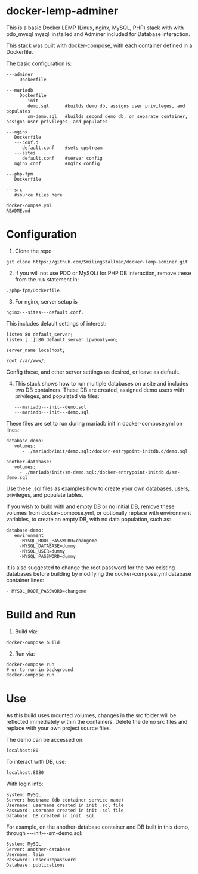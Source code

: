 # docker-lemp-adminer


This is a basic Docker LEMP (Linux, nginx, MySQL, PHP) stack with with pdo_mysql mysqli installed and Adminer included for Database interaction.

This stack was built with docker-compose, with each container defined in a Dockerfile.

The basic configuration is:

```
---adminer
     Dockerfile

---mariadb
     Dockerfile
     ---init
        demo.sql      #builds demo db, assigns user privileges, and populates
        sm-demo.sql   #builds second demo db, on separate container, assigns user privileges, and populates

---nginx
   Dockerfile
   ---conf.d
      default.conf    #sets upstream
   ---sites
      default.conf    #server config
   nginx.conf         #nginx config

---php-fpm
   Dockerfile

---src
   #source files here

docker-compse.yml
README.md
```


# Configuration

1) Clone the repo

```
git clone https://github.com/SmilingStallman/docker-lemp-adminer.git
```

2) If you will not use PDO or MySQLi for PHP DB interaction, remove these from the ```RUN``` statement in:
```
./php-fpm/Dockerfile.
```

3) For nginx, server setup is
```
nginx---sites---default.conf.
```
This includes default settings of interest:
```
listen 80 default_server;
listen [::]:80 default_server ipv6only=on;

server_name localhost;

root /var/www/;
```
Config these, and other server settings as desired, or leave as default.

4) This stack shows how to run multiple databases on a site and includes two DB containers. These DB are created, assigned demo users with privileges, and populated via files:
```
   ---mariadb---init--demo.sql
   ---mariadb---init---demo.sql
```
These files are set to run during mariadb init in docker-compose.yml on lines:
```
database-demo:
   volumes:
      - ./mariadb/init/demo.sql:/docker-entrypoint-initdb.d/demo.sql

another-database:
   volumes:
     - ./mariadb/init/sm-demo.sql:/docker-entrypoint-initdb.d/sm-demo.sql
```
Use these .sql files as examples how to create your own databases, users, privileges, and populate tables.

If you wish to build with and empty DB or no initial DB, remove these volumes from docker-compose.yml, or optionally replace with environment variables, to create an empty DB, with no data population, such as:
```
database-demo:
   environment
     -MYSQL_ROOT_PASSWORD=changeme
     -MYSQL_DATABASE=dummy
     -MYSQL_USER=dummy
     -MYSQL_PASSWORD=dummy
```
It is also suggested to change the root password for the two existing databases before building by modifying the docker-compose.yml database container lines:
```
- MYSQL_ROOT_PASSWORD=changeme
```

# Build and Run
1) Build via:
```
docker-compose build
````
2) Run via:
```
docker-compose run
# or to run in background
docker-compose run
````

# Use
As this build uses mounted volumes, changes in the src folder will be reflected immediately within the containers. Delete the demo src files and replace with your own project source files.

The demo can be accessed on:
```
localhost:80
````

To interact with DB, use:
```
localhost:8080
```
With login info:
```
System: MySQL
Server: hostname (db container service name)
Username: username created in init .sql file
Password: username created in init .sql file
Database: DB created in init .sql
````
For example, on the another-database container and DB built in this demo, through ---init---sm-demo.sql:
```
System: MySQL
Server: another-database
Username: lain
Password: unsecurepassword
Database: publications
````
